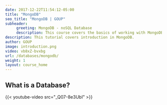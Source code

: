 ```yaml
---
date: 2017-12-22T11:54:12-05:00
title: "MongoDB"
seo_title: "MongoDB | GOUP"
subheader:
     greeting: MongoDB - noSQL Database
     description: This course covers the basics of working with MongoDB. Work your way through the videos/articles and I'll teach you everything you need to know to interact with Mongo's flexible document database management system and create powerful document databases!
description: This tutorial covers introduction in MongoDB.
author: GOUP
image: introduction.png
video: vb8xZ-bvxbg
url: /databases/mongodb/
weight: 1
layout: course_home
---
```


## What is a Database?
{{< youtube-video src="_Q07-8e3UbI" >}}

